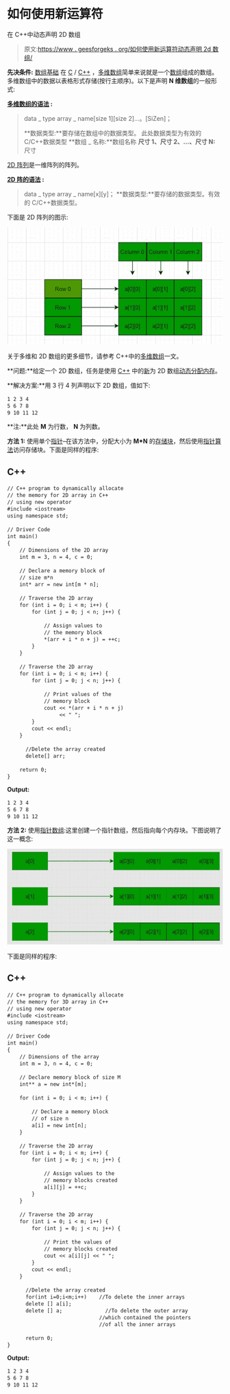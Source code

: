 # 如何使用新运算符

在 C++中动态声明 2D 数组

> 原文:[https://www . geesforgeks . org/如何使用新运算符动态声明 2d 数组/](https://www.geeksforgeeks.org/how-to-declare-a-2d-array-dynamically-in-c-using-new-operator/)

**先决条件:** [数组基础](https://www.geeksforgeeks.org/arrays-in-c-language-set-1-introduction/)
在 [C](https://www.geeksforgeeks.org/c-programming-language/) / [C++](https://www.geeksforgeeks.org/c-plus-plus/) ，[多维数组](https://www.geeksforgeeks.org/multidimensional-arrays-c-cpp/)简单来说就是一个[数组](https://www.geeksforgeeks.org/introduction-to-arrays/)组成的数组。多维数组中的数据以表格形式存储(按行主顺序)。以下是声明 **N 维数组**的一般形式:

**<u>多维数组的语法</u> :**

> data _ type array _ name[size 1][size 2]…。[SiZen]；
> 
> **数据类型:**要存储在数组中的数据类型。
> 此处数据类型为有效的 C/C++数据类型
> **数组 _ 名称:**数组名称
> **尺寸 1、尺寸 2、…、尺寸 N:** 尺寸

[2D 阵列](https://www.geeksforgeeks.org/dynamically-allocate-2d-array-c/)是一维阵列的阵列。

**<u>2D 阵的语法</u> :**

> data _ type array _ name[x][y]；
> **数据类型:**要存储的数据类型。有效的 C/C++数据类型。

下面是 2D 阵列的图示:

[![](img/0d86a3a9e2b0f9a1da55c174ae2c20c6.png)](https://media.geeksforgeeks.org/wp-content/uploads/20201119120413/gfg5.JPG)

关于多维和 2D 数组的更多细节，请参考 C++中的[多维数组](https://www.geeksforgeeks.org/multidimensional-arrays-c-cpp/)一文。

**问题:**给定一个 2D 数组，任务是使用 [C++](https://www.geeksforgeeks.org/c-plus-plus/) 中的[新](https://www.geeksforgeeks.org/malloc-vs-new/)为 2D 数组[动态分配内存](https://www.geeksforgeeks.org/what-is-dynamic-memory-allocation/)。

**解决方案:**用 3 行 4 列声明以下 2D 数组，值如下:

```
1 2 3 4
5 6 7 8
9 10 11 12
```

**注:**此处 **M** 为行数， **N** 为列数。

**方法 1:** 使用单个[指针](https://www.geeksforgeeks.org/pointers-in-c-and-c-set-1-introduction-arithmetic-and-array/)–在该方法中，分配大小为 **M*N** 的[存储块](https://www.geeksforgeeks.org/difference-between-malloc-and-calloc-with-examples/)，然后使用[指针算法](https://www.geeksforgeeks.org/pointer-arithmetics-in-c-with-examples/)访问存储块。下面是同样的程序:

## C++

```
// C++ program to dynamically allocate
// the memory for 2D array in C++
// using new operator
#include <iostream>
using namespace std;

// Driver Code
int main()
{
    // Dimensions of the 2D array
    int m = 3, n = 4, c = 0;

    // Declare a memory block of
    // size m*n
    int* arr = new int[m * n];

    // Traverse the 2D array
    for (int i = 0; i < m; i++) {
        for (int j = 0; j < n; j++) {

            // Assign values to
            // the memory block
            *(arr + i * n + j) = ++c;
        }
    }

    // Traverse the 2D array
    for (int i = 0; i < m; i++) {
        for (int j = 0; j < n; j++) {

            // Print values of the
            // memory block
            cout << *(arr + i * n + j)
                 << " ";
        }
        cout << endl;
    }

      //Delete the array created
      delete[] arr;

    return 0;
}
```

**Output:** 

```
1 2 3 4 
5 6 7 8 
9 10 11 12
```

**方法 2:** 使用[指针数组](https://www.geeksforgeeks.org/difference-between-pointer-to-an-array-and-array-of-pointers/):这里创建一个指针数组，然后指向每个内存块。下图说明了这一概念:

![](img/617469c99afeabb539376540e368076b.png)

下面是同样的程序:

## C++

```
// C++ program to dynamically allocate
// the memory for 3D array in C++
// using new operator
#include <iostream>
using namespace std;

// Driver Code
int main()
{
    // Dimensions of the array
    int m = 3, n = 4, c = 0;

    // Declare memory block of size M
    int** a = new int*[m];

    for (int i = 0; i < m; i++) {

        // Declare a memory block
        // of size n
        a[i] = new int[n];
    }

    // Traverse the 2D array
    for (int i = 0; i < m; i++) {
        for (int j = 0; j < n; j++) {

            // Assign values to the
            // memory blocks created
            a[i][j] = ++c;
        }
    }

    // Traverse the 2D array
    for (int i = 0; i < m; i++) {
        for (int j = 0; j < n; j++) {

            // Print the values of
            // memory blocks created
            cout << a[i][j] << " ";
        }
        cout << endl;
    }

      //Delete the array created
      for(int i=0;i<m;i++)    //To delete the inner arrays
      delete [] a[i];   
      delete [] a;              //To delete the outer array
                              //which contained the pointers
                              //of all the inner arrays

      return 0;
}
```

**Output:** 

```
1 2 3 4 
5 6 7 8 
9 10 11 12
```